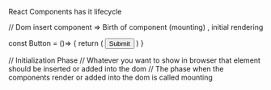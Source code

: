 React Components has it lifecycle

// Dom insert component => Birth of component (mounting) , initial rendering

const Button = ()=> {
return (
<button>Submit</button>
)
}

// Initialization Phase
// Whatever you want to show in browser that element should be inserted or added into the dom
// The phase when the components render or added into the dom is called mounting
